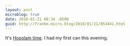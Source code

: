 ```yaml
---
layout: post
microblog: true
date: 2018-01-21 00:34 -0500
guid: http://frankm.micro.blog/2018/01/21/053441.html
---
```

It's [Hopslam time](https://www.bellsbeer.com/news/shipping-dates-state-hopslam-2018-other-helpful-links). I had my first can this evening. 
